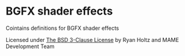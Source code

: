 # **BGFX shader effects** #

Cointains definitions for BGFX shader effects

Licensed under [The BSD 3-Clause License](http://opensource.org/licenses/BSD-3-Clause) by Ryan Holtz and MAME Development Team
